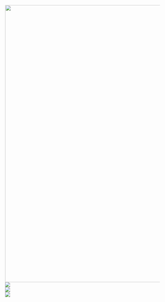 <!DOCTYPE html>
<html lang="en">
<head>
    <meta charset="UTF-8">
    <title></title>
    <link rel="stylesheet" href="http://www.刘蛟.中国/butterfly/css/style.css">
</head>
<body>
    <div><img src="../images/flowers.jpeg" width="900px"></div>
    <div class="wrap">
        <div class="butterleft"><img src="http://www.刘蛟.中国/butterfly/images/left.png"></div>
        <div class="butterbody"><img src="http://www.刘蛟.中国/butterfly/images/body.png"></div>
        <div class="butterright"><img src="http://www.刘蛟.中国/butterfly/images/right.png"></div>
    </div>
</body>
</html>
